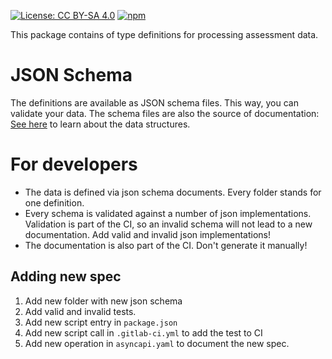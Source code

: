 [![License: CC BY-SA 4.0](https://img.shields.io/badge/License-CC%20BY--SA%204.0-lightgrey.svg)](https://creativecommons.org/licenses/by-sa/4.0/)
[![npm](https://img.shields.io/npm/v/%40iqb%2Fresponses)](https://www.npmjs.com/package/@iqb/responses)

This package contains of type definitions for processing assessment data.


# JSON Schema
The definitions are available as JSON schema files. This way, you can validate your data. The schema files are also the source of documentation: [See here](https://pages.cms.hu-berlin.de/iqb/ci_cd/responses) to learn about the data structures.

# For developers

* The data is defined via json schema documents. Every folder stands for one definition.
* Every schema is validated against a number of json implementations. Validation is part of the CI, so an invalid schema will not lead to a new documentation. Add valid and invalid json implementations!
* The documentation is also part of the CI. Don't generate it manually!

## Adding new spec

1) Add new folder with new json schema
2) Add valid and invalid tests.
3) Add new script entry in `package.json`
4) Add new script call in `.gitlab-ci.yml` to add the test to CI
5) Add new operation in `asyncapi.yaml` to document the new spec. 
